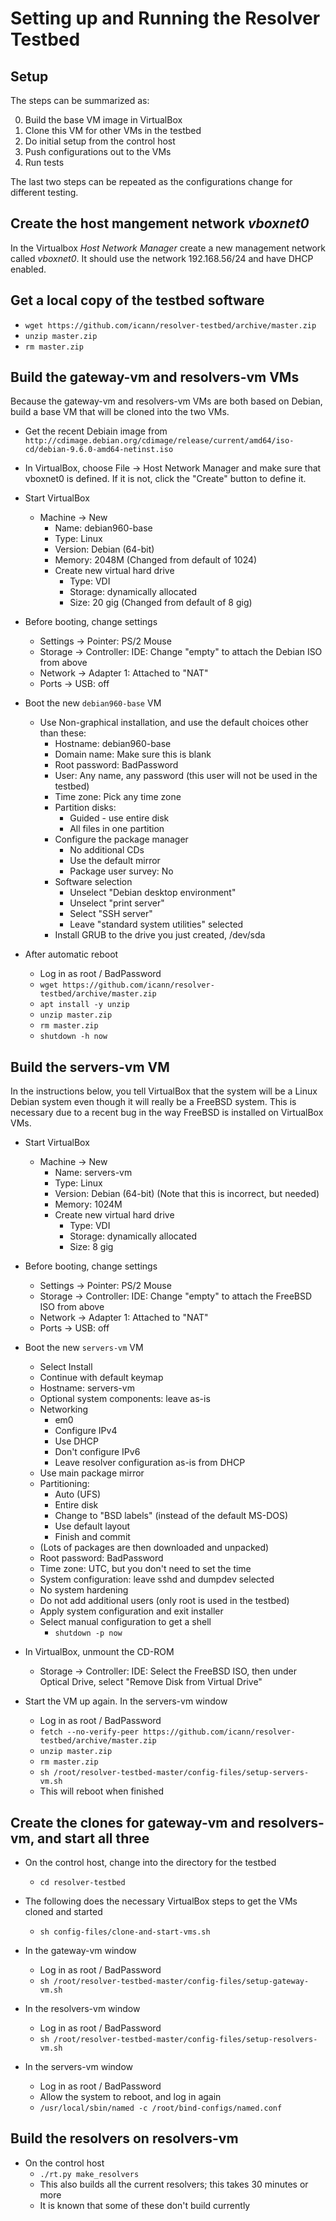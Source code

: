 # Setting up and Running the Resolver Testbed

## Setup

The steps can be summarized as:

0. Build the base VM image in VirtualBox
0. Clone this VM for other VMs in the testbed
0. Do initial setup from the control host
0. Push configurations out to the VMs
0. Run tests

The last two steps can be repeated as the configurations change for different testing.

## Create the host mangement network _vboxnet0_

In the Virtualbox _Host Network Manager_ create a new management network called _vboxnet0_. It should use the network 192.168.56/24 and have DHCP enabled.

## Get a local copy of the testbed software

* `wget https://github.com/icann/resolver-testbed/archive/master.zip`
* `unzip master.zip`
* `rm master.zip`

## Build the gateway-vm and resolvers-vm VMs

Because the gateway-vm and resolvers-vm VMs are both based on Debian, build a base VM
that will be cloned into the two VMs.

* Get the recent Debiain image from `http://cdimage.debian.org/cdimage/release/current/amd64/iso-cd/debian-9.6.0-amd64-netinst.iso`

* In VirtualBox, choose File &rarr; Host Network Manager and make sure that vboxnet0 is defined. If it is not,
click the "Create" button to define it.

* Start VirtualBox
	* Machine &rarr; New
		* Name: debian960-base
		* Type: Linux
		* Version: Debian (64-bit)
		* Memory: 2048M  (Changed from default of 1024)
		* Create new virtual hard drive
			* Type: VDI
			* Storage: dynamically allocated
			* Size: 20 gig (Changed from default of 8 gig)

* Before booting, change settings
	* Settings &rarr; Pointer: PS/2 Mouse
	* Storage &rarr; Controller: IDE: Change "empty" to attach the Debian ISO from above
	* Network &rarr; Adapter 1: Attached to "NAT"
	* Ports &rarr; USB: off

* Boot the new `debian960-base` VM
	* Use Non-graphical installation, and use the default choices other than these:
		* Hostname: debian960-base
		* Domain name: Make sure this is blank
		* Root password: BadPassword
		* User: Any name, any password (this user will not be used in the testbed)
		* Time zone: Pick any time zone
		* Partition disks:
			* Guided - use entire disk
			* All files in one partition
		* Configure the package manager
			* No additional CDs
			* Use the default mirror
			* Package user survey: No
		* Software selection
			* Unselect "Debian desktop environment"
			* Unselect "print server"
			* Select "SSH server"
			* Leave "standard system utilities" selected
		* Install GRUB to the drive you just created, /dev/sda

* After automatic reboot
	* Log in as root / BadPassword
	* `wget https://github.com/icann/resolver-testbed/archive/master.zip`
	* `apt install -y unzip`
	* `unzip master.zip`
	* `rm master.zip`
	* `shutdown -h now`

## Build the servers-vm VM

In the instructions below, you tell VirtualBox that the system will be a Linux Debian system even though
it will really be a FreeBSD system. This is necessary due to a recent bug in the way FreeBSD is installed
on VirtualBox VMs.

* Start VirtualBox
	* Machine &rarr; New
		* Name: servers-vm
		* Type: Linux
		* Version: Debian (64-bit)  (Note that this is incorrect, but needed)
		* Memory: 1024M
		* Create new virtual hard drive
			* Type: VDI
			* Storage: dynamically allocated
			* Size: 8 gig

* Before booting, change settings
	* Settings &rarr; Pointer: PS/2 Mouse
	* Storage &rarr; Controller: IDE: Change "empty" to attach the FreeBSD ISO from above
	* Network &rarr; Adapter 1: Attached to "NAT"
	* Ports &rarr; USB: off

* Boot the new `servers-vm` VM
	* Select Install
	* Continue with default keymap
	* Hostname: servers-vm
	* Optional system components: leave as-is
	* Networking
		* em0
		* Configure IPv4
		* Use DHCP
		* Don't configure IPv6
		* Leave resolver configuration as-is from DHCP
	* Use main package mirror
	* Partitioning:
		* Auto (UFS)
		* Entire disk
		* Change to "BSD labels" (instead of the default MS-DOS)
		* Use default layout
		* Finish and commit
	* (Lots of packages are then downloaded and unpacked)
	* Root password: BadPassword
	* Time zone: UTC, but you don't need to set the time
	* System configuration: leave sshd and dumpdev selected
	* No system hardening
	* Do not add additional users (only root is used in the testbed)
	* Apply system configuration and exit installer
	* Select manual configuration to get a shell
		* `shutdown -p now`
* In VirtualBox, unmount the CD-ROM
	* Storage &rarr; Controller: IDE: Select the FreeBSD ISO, then under Optical Drive, select "Remove Disk from Virtual Drive"
* Start the VM up again. In the servers-vm window
	* Log in as root / BadPassword
	* `fetch --no-verify-peer https://github.com/icann/resolver-testbed/archive/master.zip`
	* `unzip master.zip`
	* `rm master.zip`
	* `sh /root/resolver-testbed-master/config-files/setup-servers-vm.sh`
	* This will reboot when finished

## Create the clones for gateway-vm and resolvers-vm, and start all three

* On the control host, change into the directory for the testbed
	* `cd resolver-testbed`
* The following does the necessary VirtualBox steps to get the VMs cloned and started
	* `sh config-files/clone-and-start-vms.sh`

* In the gateway-vm window
	* Log in as root / BadPassword
	* `sh /root/resolver-testbed-master/config-files/setup-gateway-vm.sh`

* In the resolvers-vm window
	* Log in as root / BadPassword
	* `sh /root/resolver-testbed-master/config-files/setup-resolvers-vm.sh`

* In the servers-vm window
	* Log in as root / BadPassword
	* Allow the system to reboot, and log in again
	* `/usr/local/sbin/named -c /root/bind-configs/named.conf`

## Build the resolvers on resolvers-vm

* On the control host
	* `./rt.py make_resolvers`
	* This also builds all the current resolvers; this takes 30 minutes or more
	* It is known that some of these don't build currently

